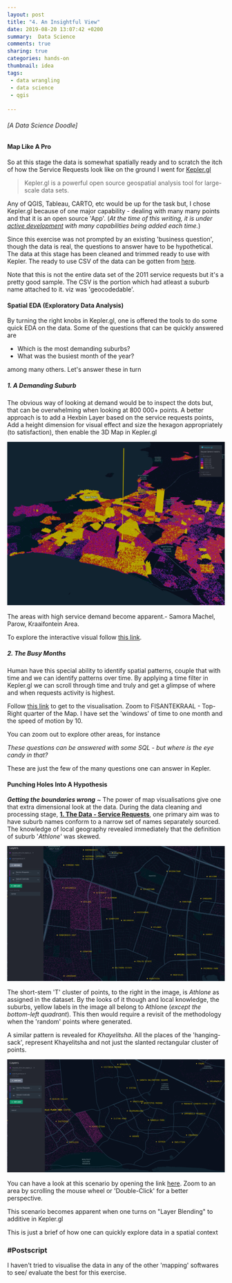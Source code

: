 ```yaml
---
layout: post
title: "4. An Insightful View"
date: 2019-08-20 13:07:42 +0200
summary:  Data Science
comments: true
sharing: true
categories: hands-on
thumbnail: idea
tags:
 - data wrangling
 - data science
 - qgis
 
---
```

###### [A Data Science Doodle]
#### Map Like A Pro

So at this stage the data is somewhat spatially ready and to scratch the itch of how the Service Requests look like on the ground I went for [Kepler.gl](https://kepler.gl/)

>Kepler.gl is a powerful open source geospatial analysis tool for large-scale data sets.

Any of QGIS, Tableau, CARTO, etc would be up for the task but, I chose Kepler.gl because of one major capability - dealing with many many points and that it is an open source 'App'. (*At the time of this writing, it is under [active development](https://github.com/keplergl/kepler.gl/wiki/Kepler.gl-2019-Roadmap) with many capabilities being added each time.*)

Since this exercise was not prompted by an existing 'business question', though the data is real, the questions to answer have to be hypothetical. The data at this stage has been cleaned and trimmed ready to use with Kepler. The ready to use CSV of the data can be gotten from [here](https://drive.google.com/open?id=1BQFwW8q6oGrRWpWce59FKKA6F8ztTfIh).

 Note that this is not the entire data set of the 2011 service requests but it's a pretty good sample. The CSV is the portion which had atleast a suburb name attached to it. viz was 'geocodedable'.

#### Spatial EDA (Exploratory Data Analysis)

By turning the right knobs in Kepler.gl, one is offered the tools to do some quick EDA on the data. Some of the questions that can be quickly answered are 

- Which is the most demanding suburbs?
- What was the busiest month of the year?

among many others. Let's answer these in turn

##### 1. A Demanding Suburb
The obvious way of looking at demand would be to inspect the dots but, that can be overwhelming when looking at 800 000+ points. A better approach is to add a Hexbin Layer based on the service requests points, Add a height dimension for visual effect and size the hexagon appropriately (to satisfaction), then enable the 3D Map in Kepler.gl 

<p align="center"><img src="/images/demand_hexbins.png" alt="Demand Hexbins"/></p>

The areas with high service demand become apparent.- Samora Machel, Parow, Kraaifontein Area.

To explore the interactive visual follow [this link](https://kepler.gl/demo/map?mapUrl=https://dl.dropboxusercontent.com/s/bi6pp06cxn5w3xe/keplergl_mgp6tp.json).

##### 2. The Busy Months

Human have this special ability to identify spatial patterns, couple that with time and we can identify patterns over time. By applying a time filter in Kepler.gl we can scroll through time and truly and get a glimpse of where and when requests activity is highest.

Follow [this link](https://kepler.gl/demo/map?mapUrl=https://dl.dropboxusercontent.com/s/ipff0n6aehm39pq/keplergl_clmc8os.json) to get to the visualisation. Zoom to FISANTEKRAAL - Top-Right quarter of the Map. I have set the 'windows' of time to one month and the speed of motion by 10.

You can zoom out to explore other areas, for instance 

*These questions can be answered with some SQL - but where is the eye candy in that?*

These are just the few of the many questions one can answer in Kepler.

#### Punching Holes Into A Hypothesis

***Getting the boundaries wrong*** ~ The power of map visualisations give one that extra dimensional look at the data. During the data cleaning and processing stage, [**1. The Data - Service Requests**](https://erickndava.github.io/hands-on/2019/06/20/a-datascience-doodle-1-the-data/), one primary aim was to have suburb names conform to a narrow set of names separately sourced. The knowledge of local geography revealed immediately that the definition of suburb '*Athlone*' was skewed.


<p align="center"> <img src="/images/athlone_defined.PNG" alt="Athlone Boundaries"/></p>

The short-stem 'T' cluster of points, to the right in the image, is *Athlone* as assigned in the dataset. By the looks of it though and local knowledge, the suburbs, yellow labels in the image all belong to Athlone (*except the bottom-left quadrant*). This then would require a revisit of the methodology when the 'random' points where generated.

A similar pattern is revealed for *Khayelitsha*. All the places of the 'hanging-sack', represent Khayelitsha and not just the slanted rectangular cluster of points.

<p align="center"> <img src="/images/khayelitsha_defined.PNG" alt="Khayelitsha Boundaries"/></p>

You can have a look at this scenario by opening the link [here](https://kepler.gl/demo/map?mapUrl=https://dl.dropboxusercontent.com/s/h8urfshotkzctnc/keplergl_um94ar8.json). Zoom to an area by scrolling the mouse wheel or 'Double-Click' for a better perspective.

This scenario becomes apparent when one turns on "Layer Blending" to additive in Kepler.gl

This is just a brief of how one can quickly explore data in a spatial context



### #Postscript

I haven't tried to visualise the data in any of the other 'mapping' softwares to see/ evaluate the best for this exercise.
